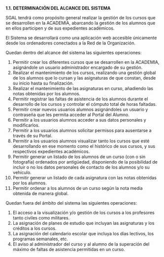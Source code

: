 **1.1.** **DETERMINACIÓN DEL ALCANCE DEL SISTEMA**

SGAL tendrá como propósito general realizar la gestión de los cursos que se desarrollen en la ACADEMIA, abarcando la gestión de los alumnos que en ellos participen y de sus expedientes académicos.

El Sistema se desarrollará como una aplicación web accesible únicamente desde los ordenadores conectados a la Red de la Organización.

Quedan dentro del alcance del sistema las siguientes operaciones:

1. Permitir crear los diferentes cursos que se desarrollen en la ACADEMIA, asignándole un usuario administrador encargado de su gestión.
2. Realizar el mantenimiento de los cursos, realizando una gestión global de los alumnos que lo cursan y las asignaturas de que constan, desde su inicio hasta su finalización.
3. Realizar el mantenimiento de las asignaturas en curso, añadiendo las notas obtenidas por los alumnos.
4. Permitir registrar las faltas de asistencia de los alumnos durante el desarrollo de los cursos y controlar el cómputo total de horas faltadas.
5. Permitir crear nuevos usuarios alumnos asignándoles un usuario y contraseña que les permita acceder  al Portal del Alumno.
6. Permitir a los usuarios alumnos acceder a sus datos personales y modificarlos.
7. Permitir a los usuarios alumnos solicitar permisos para ausentarse a través de su Portal.
8. Permitir a los usuarios alumnos visualizar tanto los cursos que esté desarrollando en ese momento como el histórico de sus cursos, y sus respectivos expedientes académicos.
9. Permitir generar un listado de los alumnos de un curso (con o sin fotografía) ordenados por antigüedad, disponiendo de la posibilidad de incluir o no los datos personales de contacto de los alumnos y/o su vehículo.
10. Permitir generar un listado de cada asignatura con las notas obtenidas por los alumnos.
11. Permitir ordenar a los alumnos de un curso según la nota media obtenida de manera global.

Quedan fuera del ámbito del sistema las siguientes operaciones:

1. El acceso a la visualización y/o gestión de los cursos a los profesores tanto civiles como militares.
2. La asignación de planes de estudio que incluyan las asignaturas y los créditos a los cursos.
3. La asignación del calendario escolar que incluya los días lectivos, los programas semanales, etc.
4. El aviso al administrador del curso y al alumno de la superación del máximo de faltas de asistencia permitidas en un curso.